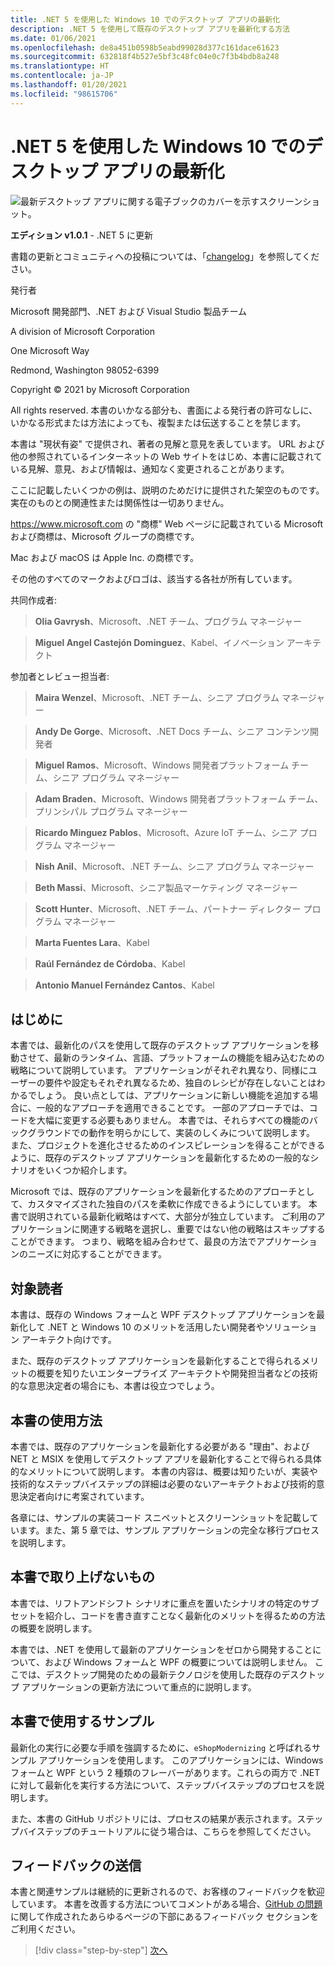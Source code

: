 ```yaml
---
title: .NET 5 を使用した Windows 10 でのデスクトップ アプリの最新化
description: .NET 5 を使用して既存のデスクトップ アプリを最新化する方法
ms.date: 01/06/2021
ms.openlocfilehash: de8a451b0598b5eabd99028d377c161dace61623
ms.sourcegitcommit: 632818f4b527e5bf3c48fc04e0c7f3b4bdb8a248
ms.translationtype: HT
ms.contentlocale: ja-JP
ms.lasthandoff: 01/20/2021
ms.locfileid: "98615706"
---
```

# <a name="modernizing-desktop-apps-on-windows-10-with-net-5"></a>.NET 5 を使用した Windows 10 でのデスクトップ アプリの最新化

![最新デスクトップ アプリに関する電子ブックのカバーを示すスクリーンショット。](./media/modernizing-existing-desktop-apps-ebook-cover.png)

**エディション v1.0.1** - .NET 5 に更新

書籍の更新とコミュニティへの投稿については、「[changelog](https://aka.ms/desktop-ebook-changelog)」を参照してください。

発行者

Microsoft 開発部門、.NET および Visual Studio 製品チーム

A division of Microsoft Corporation

One Microsoft Way

Redmond, Washington 98052-6399

Copyright © 2021 by Microsoft Corporation

All rights reserved. 本書のいかなる部分も、書面による発行者の許可なしに、いかなる形式または方法によっても、複製または伝送することを禁じます。

本書は "現状有姿" で提供され、著者の見解と意見を表しています。 URL および他の参照されているインターネットの Web サイトをはじめ、本書に記載されている見解、意見、および情報は、通知なく変更されることがあります。

ここに記載したいくつかの例は、説明のためだけに提供された架空のものです。 実在のものとの関連性または関係性は一切ありません。

<https://www.microsoft.com> の "商標" Web ページに記載されている Microsoft および商標は、Microsoft グループの商標です。

Mac および macOS は Apple Inc. の商標です。

その他のすべてのマークおよびロゴは、該当する各社が所有しています。

共同作成者:

> **Olia Gavrysh**、Microsoft、.NET チーム、プログラム マネージャー

> **Miguel Angel Castejón Dominguez**、Kabel、イノベーション アーキテクト

参加者とレビュー担当者:

> **Maira Wenzel**、Microsoft、.NET チーム、シニア プログラム マネージャー

> **Andy De Gorge**、Microsoft、.NET Docs チーム、シニア コンテンツ開発者

> **Miguel Ramos**、Microsoft、Windows 開発者プラットフォーム チーム、シニア プログラム マネージャー

> **Adam Braden**、Microsoft、Windows 開発者プラットフォーム チーム、プリンシパル プログラム マネージャー

> **Ricardo Minguez Pablos**、Microsoft、Azure IoT チーム、シニア プログラム マネージャー

> **Nish Anil**、Microsoft、.NET チーム、シニア プログラム マネージャー

> **Beth Massi**、Microsoft、シニア製品マーケティング マネージャー

> **Scott Hunter**、Microsoft、.NET チーム、パートナー ディレクター プログラム マネージャー

> **Marta Fuentes Lara**、Kabel

> **Raúl Fernández de Córdoba**、Kabel

> **Antonio Manuel Fernández Cantos**、Kabel

## <a name="introduction"></a>はじめに

本書では、最新化のパスを使用して既存のデスクトップ アプリケーションを移動させて、最新のランタイム、言語、プラットフォームの機能を組み込むための戦略について説明しています。 アプリケーションがそれぞれ異なり、同様にユーザーの要件や設定もそれぞれ異なるため、独自のレシピが存在しないことはわかるでしょう。 良い点としては、アプリケーションに新しい機能を追加する場合に、一般的なアプローチを適用できることです。 一部のアプローチでは、コードを大幅に変更する必要もありません。 本書では、それらすべての機能のバックグラウンドでの動作を明らかにして、実装のしくみについて説明します。 また、プロジェクトを進化させるためのインスピレーションを得ることができるように、既存のデスクトップ アプリケーションを最新化するための一般的なシナリオをいくつか紹介します。

Microsoft では、既存のアプリケーションを最新化するためのアプローチとして、カスタマイズされた独自のパスを柔軟に作成できるようにしています。 本書で説明されている最新化戦略はすべて、大部分が独立しています。 ご利用のアプリケーションに関連する戦略を選択し、重要ではない他の戦略はスキップすることができます。 つまり、戦略を組み合わせて、最良の方法でアプリケーションのニーズに対応することができます。

## <a name="who-should-use-the-book"></a>対象読者

本書は、既存の Windows フォームと WPF デスクトップ アプリケーションを最新化して .NET と Windows 10 のメリットを活用したい開発者やソリューション アーキテクト向けです。

また、既存のデスクトップ アプリケーションを最新化することで得られるメリットの概要を知りたいエンタープライズ アーキテクトや開発担当者などの技術的な意思決定者の場合にも、本書は役立つでしょう。

## <a name="how-to-use-the-book"></a>本書の使用方法

本書では、既存のアプリケーションを最新化する必要がある "理由"、および NET と MSIX を使用してデスクトップ アプリを最新化することで得られる具体的なメリットについて説明します。 本書の内容は、概要は知りたいが、実装や技術的なステップバイステップの詳細は必要のないアーキテクトおよび技術的意思決定者向けに考案されています。

各章には、サンプルの実装コード スニペットとスクリーンショットを記載しています。また、第 5 章では、サンプル アプリケーションの完全な移行プロセスを説明します。

## <a name="what-this-book-doesnt-cover"></a>本書で取り上げないもの

本書では、リフトアンドシフト シナリオに重点を置いたシナリオの特定のサブセットを紹介し、コードを書き直すことなく最新化のメリットを得るための方法の概要を説明します。

本書では、.NET を使用して最新のアプリケーションをゼロから開発することについて、および Windows フォームと WPF の概要については説明しません。 ここでは、デスクトップ開発のための最新テクノロジを使用した既存のデスクトップ アプリケーションの更新方法について重点的に説明します。

## <a name="samples-used-in-this-book"></a>本書で使用するサンプル

最新化の実行に必要な手順を強調するために、`eShopModernizing` と呼ばれるサンプル アプリケーションを使用します。 このアプリケーションには、Windows フォームと WPF という 2 種類のフレーバーがあります。これらの両方で .NET に対して最新化を実行する方法について、ステップバイステップのプロセスを説明します。

また、本書の GitHub リポジトリには、プロセスの結果が表示されます。ステップバイステップのチュートリアルに従う場合は、こちらを参照してください。

## <a name="send-your-feedback"></a>フィードバックの送信

本書と関連サンプルは継続的に更新されるので、お客様のフィードバックを歓迎しています。 本書を改善する方法についてコメントがある場合、[GitHub の問題](https://github.com/dotnet/docs/issues)に関して作成されたあらゆるページの下部にあるフィードバック セクションをご利用ください。

>[!div class="step-by-step"]
>[次へ](why-modern-applications.md)
